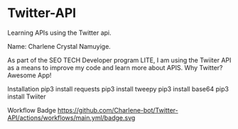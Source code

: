 # Twitter-API
Learning APIs using the Twitter api. 

Name: Charlene Crystal Namuyige. 

As part of the SEO TECH Developer program LITE, I am using the Twiiter API as a means to improve my code and learn more about APIS.
Why Twitter? 
Awesome App! 

Installation
 pip3 install requests 
 pip3 install tweepy 
 pip3 install base64 
 pip3 install Twiiter 
 
Workflow Badge 
https://github.com/Charlene-bot/Twitter-API/actions/workflows/main.yml/badge.svg
